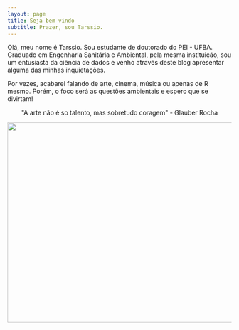 ```yaml
---
layout: page
title: Seja bem vindo
subtitle: Prazer, sou Tarssio.
---
```


Olá, meu nome é Tarssio. Sou estudante de doutorado do PEI - UFBA. Graduado em Engenharia Sanitária e Ambiental, pela mesma instituição, sou um entusiasta da ciência de dados e venho através deste blog apresentar alguma das minhas inquietações.

Por vezes, acabarei falando de arte, cinema, música ou apenas de R mesmo. Porém, o foco será as questões ambientais e espero que se divirtam!

<center> "A arte não é so talento, mas sobretudo coragem" - Glauber Rocha </center>

<p align="center">
<img src="http://24.media.tumblr.com/2f1a97a2fec736d85a85e62caf5a8935/tumblr_mlbvg4YnNd1qcoz0to2_500.gif" width="700" height="450" />
</p> 